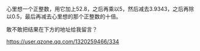 
心里想一个正整数，用它加上52.8，之后再乘以5，然后减去3.9343，之后再除以0.5，最后再减去心里想的那个正整数的十倍。




敢不敢把结果在下方的地址给我留言？

https://user.qzone.qq.com/1320259466/334




